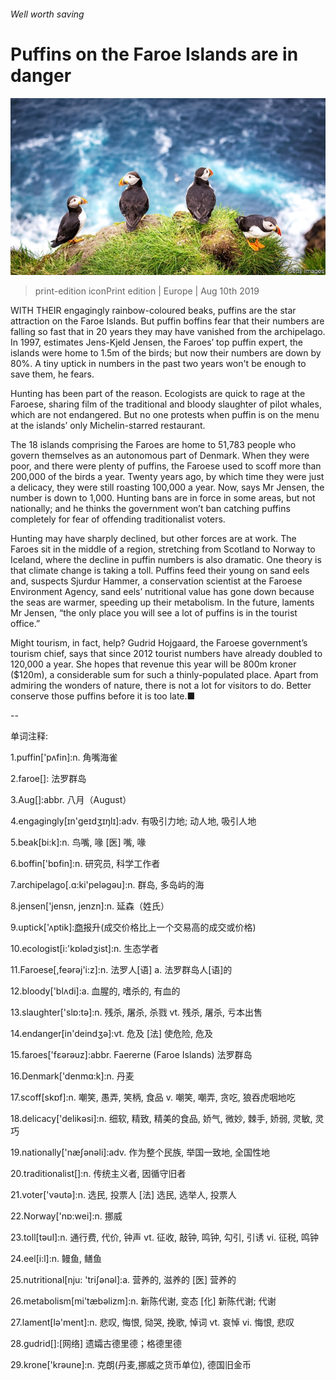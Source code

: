 ###### Well worth saving

# Puffins on the Faroe Islands are in danger 

![image](images/20190810_EUP001_0.jpg) 

> print-edition iconPrint edition | Europe | Aug 10th 2019 

WITH THEIR engagingly rainbow-coloured beaks, puffins are the star attraction on the Faroe Islands. But puffin boffins fear that their numbers are falling so fast that in 20 years they may have vanished from the archipelago. In 1997, estimates Jens-Kjeld Jensen, the Faroes’ top puffin expert, the islands were home to 1.5m of the birds; but now their numbers are down by 80%. A tiny uptick in numbers in the past two years won't be enough to save them, he fears. 

Hunting has been part of the reason. Ecologists are quick to rage at the Faroese, sharing film of the traditional and bloody slaughter of pilot whales, which are not endangered. But no one protests when puffin is on the menu at the islands’ only Michelin-starred restaurant. 

The 18 islands comprising the Faroes are home to 51,783 people who govern themselves as an autonomous part of Denmark. When they were poor, and there were plenty of puffins, the Faroese used to scoff more than 200,000 of the birds a year. Twenty years ago, by which time they were just a delicacy, they were still roasting 100,000 a year. Now, says Mr Jensen, the number is down to 1,000. Hunting bans are in force in some areas, but not nationally; and he thinks the government won’t ban catching puffins completely for fear of offending traditionalist voters. 

Hunting may have sharply declined, but other forces are at work. The Faroes sit in the middle of a region, stretching from Scotland to Norway to Iceland, where the decline in puffin numbers is also dramatic. One theory is that climate change is taking a toll. Puffins feed their young on sand eels and, suspects Sjurdur Hammer, a conservation scientist at the Faroese Environment Agency, sand eels’ nutritional value has gone down because the seas are warmer, speeding up their metabolism. In the future, laments Mr Jensen, “the only place you will see a lot of puffins is in the tourist office.” 

Might tourism, in fact, help? Gudrid Hojgaard, the Faroese government’s tourism chief, says that since 2012 tourist numbers have already doubled to 120,000 a year. She hopes that revenue this year will be 800m kroner ($120m), a considerable sum for such a thinly-populated place. Apart from admiring the wonders of nature, there is not a lot for visitors to do. Better conserve those puffins before it is too late.■ 

-- 

 单词注释:

1.puffin['pʌfin]:n. 角嘴海雀 

2.faroe[]: 法罗群岛 

3.Aug[]:abbr. 八月（August） 

4.engagingly[ɪn'ɡeɪdʒɪŋlɪ]:adv. 有吸引力地; 动人地, 吸引人地 

5.beak[bi:k]:n. 鸟嘴, 喙 [医] 嘴, 喙 

6.boffin['bɒfin]:n. 研究员, 科学工作者 

7.archipelago[.ɑ:ki'pelәgәu]:n. 群岛, 多岛屿的海 

8.jensen['jensn, jenzn]:n. 延森（姓氏） 

9.uptick['ʌptik]:[商](股票)报升(成交价格比上一个交易高的成交或价格) 

10.ecologist[i:'kɒlәdʒist]:n. 生态学者 

11.Faroese[,feәrәj'i:z]:n. 法罗人[语] a. 法罗群岛人[语]的 

12.bloody['blʌdi]:a. 血腥的, 嗜杀的, 有血的 

13.slaughter['slɒ:tә]:n. 残杀, 屠杀, 杀戮 vt. 残杀, 屠杀, 亏本出售 

14.endanger[in'deindʒә]:vt. 危及 [法] 使危险, 危及 

15.faroes['fɛərəuz]:abbr. Faererne (Faroe Islands) 法罗群岛 

16.Denmark['denmɑ:k]:n. 丹麦 

17.scoff[skɒf]:n. 嘲笑, 愚弄, 笑柄, 食品 v. 嘲笑, 嘲弄, 贪吃, 狼吞虎咽地吃 

18.delicacy['delikәsi]:n. 细软, 精致, 精美的食品, 娇气, 微妙, 棘手, 娇弱, 灵敏, 灵巧 

19.nationally['næʃәnәli]:adv. 作为整个民族, 举国一致地, 全国性地 

20.traditionalist[]:n. 传统主义者, 因循守旧者 

21.voter['vәutә]:n. 选民, 投票人 [法] 选民, 选举人, 投票人 

22.Norway['nɒ:wei]:n. 挪威 

23.toll[tәul]:n. 通行费, 代价, 钟声 vt. 征收, 敲钟, 鸣钟, 勾引, 引诱 vi. 征税, 鸣钟 

24.eel[i:l]:n. 鳗鱼, 鳝鱼 

25.nutritional[nju: 'triʃәnәl]:a. 营养的, 滋养的 [医] 营养的 

26.metabolism[mi'tæbәlizm]:n. 新陈代谢, 变态 [化] 新陈代谢; 代谢 

27.lament[lә'ment]:n. 悲叹, 悔恨, 恸哭, 挽歌, 悼词 vt. 哀悼 vi. 悔恨, 悲叹 

28.gudrid[]:[网络] 遗孀古德里德；格德里德 

29.krone['krәune]:n. 克朗(丹麦,挪威之货币单位), 德国旧金币 

